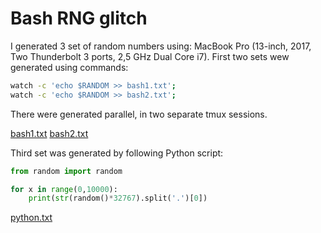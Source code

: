 # Bash RNG glitch

I generated 3 set of random numbers using: MacBook Pro (13-inch, 2017, Two Thunderbolt 3 ports, 2,5 GHz Dual Core i7). First two sets wew generated using commands:
```bash
watch -c 'echo $RANDOM >> bash1.txt';
watch -c 'echo $RANDOM >> bash2.txt';
```
There were generated parallel, in two separate tmux sessions.

[bash1.txt](./bash1.txt)
[bash2.txt](./bash2.txt)


Third set was generated by following Python script:
```python
from random import random

for x in range(0,10000):
    print(str(random()*32767).split('.')[0])
```

[python.txt](./python.txt)


